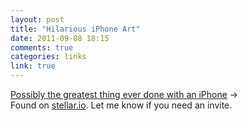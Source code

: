 ```yaml
---
layout: post
title: "Hilarious iPhone Art"
date: 2011-09-08 18:15
comments: true
categories: links
link: true
---
```

[Possibly the greatest thing ever done with an iPhone](http://i.imgur.com/Y0pTu.png) &rarr;  
Found on [stellar.io](http://stellar.io "Stellar"). Let me know if you need an invite.